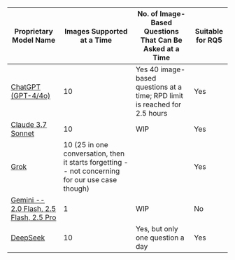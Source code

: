 | Proprietary Model Name | Images Supported at a Time                                | No. of Image-Based Questions That Can Be Asked at a Time            | Suitable for RQ5 |
|-----------------------|------------------------------------------------------------|----------------------------------------------------------------------|------------------------------------|
| [ChatGPT (GPT-4/4o)](https://chatgpt.com/)         | 10                       | Yes                                       40 image-based questions at a time; RPD limit is reached for 2.5 hours                            | Yes              |
| [Claude 3.7 Sonnet](https://claude.ai/new)    | 10                                                         |                                                   WIP               | Yes              |
| [Grok](https://grok.com/chat)                  | 10 (25 in one conversation, then it starts forgetting -- not concerning for our use case though)     |                                | Yes              |
| [Gemini -- 2.0 Flash, 2.5 Flash,  2.5 Pro](https://gemini.google.com/app?hl=en-IN)                | 1                                                  |WIP                                                               | No               |
| [DeepSeek](https://chat.deepseek.com/)              | 10                                                 | Yes, but only one question a day                                     | Yes              |
